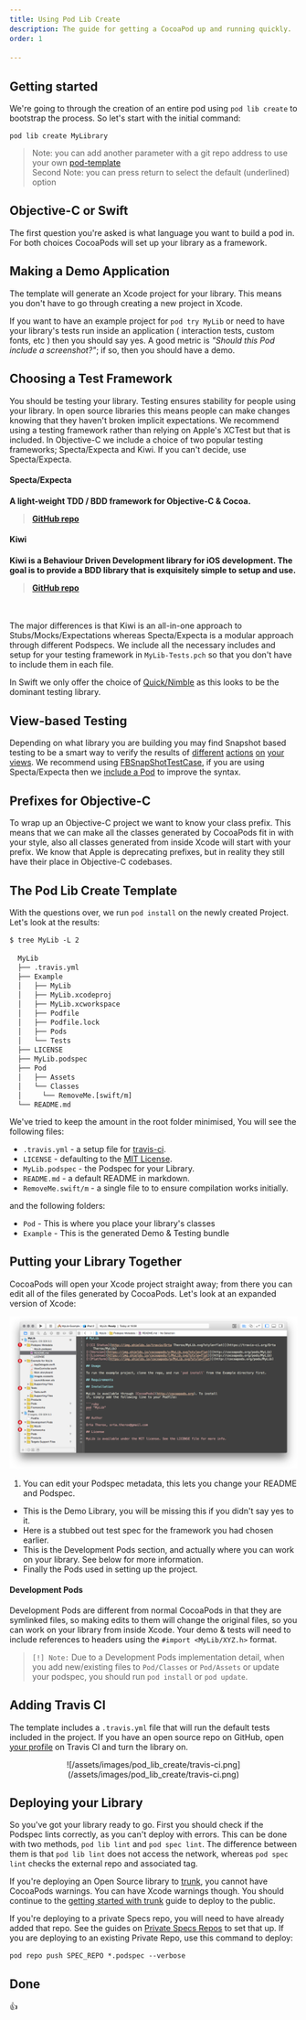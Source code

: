 ```yaml
---
title: Using Pod Lib Create
description: The guide for getting a CocoaPod up and running quickly.
order: 1

---
```


## Getting started

We're going to through the creation of an entire pod using `pod lib create` to bootstrap the process. So let's start with the initial command:

```
pod lib create MyLibrary
```

> Note: you can add another parameter with a git repo address to use your own [pod-template](https://github.com/cocoapods/pod-template) <br/>Second Note: you can press return to select the default (underlined) option

## Objective-C or Swift

The first question you're asked is what language you want to build a pod in. For both choices CocoaPods will set up your library as a framework.

## Making a Demo Application

The template will generate an Xcode project for your library. This means you don't have to go through creating a new project in Xcode.

If you want to have an example project for `pod try MyLib` or need to have your library's tests run inside an application ( interaction tests, custom fonts, etc ) then you should say yes. A good metric is _"Should this Pod include a screenshot?"_; if so, then you should have a demo.

## Choosing a Test Framework

You should be testing your library. Testing ensures stability for people using your library. In open source libraries this means people can make changes knowing that they haven't broken implicit expectations. We recommend using a testing framework rather than relying on Apple's XCTest but that is included. In Objective-C we include a choice of two popular testing frameworks; Specta/Expecta and Kiwi. If you can't decide, use Specta/Expecta.

<article class="col-md-6 col-lg-6">
<h4>Specta/Expecta<h4/>
<p>A light-weight TDD / BDD framework for Objective-C & Cocoa.</p>
<blockquote><a href="https://github.com/specta/specta">GitHub repo</a></blockquote>
</article>

<article class="col-md-6 col-lg-6">
<h4>Kiwi<h4/>
<p>Kiwi is a Behaviour Driven Development library for iOS development. The goal is to provide a BDD library that is exquisitely simple to setup and use.</p>
<blockquote><a href="https://github.com/kiwi-bdd/Kiwi">GitHub repo</a></blockquote>
</article>
<div class="clearfix"></div>

&nbsp;

The major differences is that Kiwi is an all-in-one approach to Stubs/Mocks/Expectations whereas Specta/Expecta is a modular approach through different Podspecs. We include all the necessary includes and setup for your testing framework in `MyLib-Tests.pch` so that you don't have to include them in each file.

In Swift we only offer the choice of [Quick/Nimble](https://github.com/Quick/Quick) as this looks to be the dominant testing library.

## View-based Testing

Depending on what library you are building you may find Snapshot based testing to be a smart way to verify the results of [different](https://github.com/neilang/NAMapKit/blob/master/Demo/DemoTests/NAInteractiveDemoViewControllerTests.m) [actions](https://github.com/orta/ORStackView/blob/master/ORStackViewExampleTests/ORFourthViewControllerTests.m) [on](https://github.com/liaojinxing/StarRatingView/blob/599390e258b44e8efe2121356bac5d74494086f9/StarRatingViewTests/StarRatingViewTests.m) [your](https://github.com/AshFurrow/ARCollectionViewMasonryLayout/blob/58f2b987756bd1d1b710a74c51aa48204006fc99/IntegrationTests/ARCollectionViewMasonryLayoutTests.m) [views](https://github.com/yujinakayama/NAKPlaybackIndicatorView/blob/b81c29b399e109c56024eefdffd89dfd606d662c/Tests/SnapshotTests.m). We recommend using [FBSnapShotTestCase](https://github.com/facebook/ios-snapshot-test-case), if you are using Specta/Expecta then we [include a Pod](https://github.com/dblock/ios-snapshot-test-case-expecta) to improve the syntax.

## Prefixes for Objective-C

To wrap up an Objective-C project we want to know your class prefix. This means that we can make all the classes generated by CocoaPods fit in with your style, also all classes generated from inside Xcode will start with your prefix. We know that Apple is deprecating prefixes, but in reality they still have their place in Objective-C codebases.

## The Pod Lib Create Template

With the questions over, we run `pod install` on the newly created Project. Let's look at the results:

```
$ tree MyLib -L 2

  MyLib
  ├── .travis.yml
  ├── Example
  │   ├── MyLib
  │   ├── MyLib.xcodeproj
  │   ├── MyLib.xcworkspace
  │   ├── Podfile
  │   ├── Podfile.lock
  │   ├── Pods
  │   └── Tests
  ├── LICENSE
  ├── MyLib.podspec
  ├── Pod
  │   ├── Assets
  │   └── Classes
  │     └── RemoveMe.[swift/m]
  └── README.md
```

We've tried to keep the amount in the root folder minimised, You will see the following files:

* `.travis.yml` - a setup file for [travis-ci](https://travis-ci.org/).
* `LICENSE` - defaulting to the [MIT License](http://en.wikipedia.org/wiki/MIT_License).
* `MyLib.podspec` - the Podspec for your Library.
* `README.md` - a default README in markdown.
* `RemoveMe.swift/m` - a single file to to ensure compilation works initially.

and the following folders:

* `Pod` - This is where you place your library's classes
* `Example` - This is the generated Demo & Testing bundle

## Putting your Library Together

CocoaPods will open your Xcode project straight away; from there you can edit all of the files generated by CocoaPods. Let's look at an expanded version of Xcode:

<center>
<a href="/assets/images/pod_lib_create/xcode.png"><img src="/assets/images/pod_lib_create/xcode.png" class="image-zoom"></a>
</center>

1. You can edit your Podspec metadata, this lets you change your README and Podspec.
* This is the Demo Library, you will be missing this if you didn't say yes to it.
* Here is a stubbed out test spec for the framework you had chosen earlier.
* This is the Development Pods section, and actually where you can work on your library. See below for more information.
* Finally the Pods used in setting up the project.


#### Development Pods

Development Pods are different from normal CocoaPods in that they are symlinked files, so making edits to them will change the original files, so you can work on your library from inside Xcode. Your demo & tests will need to include references to headers using the `#import <MyLib/XYZ.h>` format.

> `[!] Note:` Due to a Development Pods implementation detail, when you add new/existing files to `Pod/Classes` or `Pod/Assets` or update your podspec, you should run `pod install` or `pod update`.

## Adding Travis CI

The template includes a `.travis.yml` file that will run the default tests included in the project. If you have an open source repo on GitHub, open [your profile](https://travis-ci.org/profile/) on Travis CI and turn the library on.

<center>
![/assets/images/pod_lib_create/travis-ci.png](/assets/images/pod_lib_create/travis-ci.png)
</center>


## Deploying your Library

So you've got your library ready to go. First you should check if the Podspec lints correctly, as you can't deploy with errors. This can be done with two methods, `pod lib lint` and `pod spec lint`. The difference between them is that `pod lib lint` does not access the network, whereas `pod spec lint` checks the external repo and associated tag.

If you're deploying an Open Source library to [trunk](https://guides.cocoapods.org/making/getting-setup-with-trunk), you cannot have CocoaPods warnings. You can have Xcode warnings though. You should continue to the [getting started with trunk](https://guides.cocoapods.org/making/getting-setup-with-trunk) guide to deploy to the public.

If you're deploying to a private Specs repo, you will need to have already added that repo. See the guides on [Private Specs Repos](https://guides.cocoapods.org/making/private-cocoapods) to set that up. If you are deploying to an existing Private Repo, use this command to deploy:


```
pod repo push SPEC_REPO *.podspec --verbose
```

## Done

&#128077;
